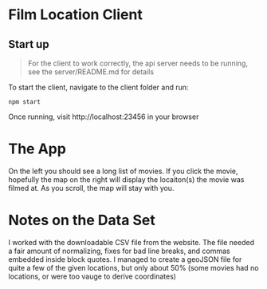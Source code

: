 # Film Location Client
## Start up
> For the client to work correctly, the api server needs to be running, see the server/README.md for details

To start the client, navigate to the client folder and run:
```
npm start
```
Once running, visit http://localhost:23456 in your browser

# The App
On the left you should see a long list of movies. If you click the movie, hopefully the map on the right will display the locaiton(s) the movie was filmed at. As you scroll, the map will stay with you.

# Notes on the Data Set
I worked with the downloadable CSV file from the website. The file needed a fair amount of normalizing, fixes for bad line breaks, and commas embedded inside block quotes. I managed to create a geoJSON file for quite a few of the given locations, but only about 50% (some movies had no locations, or were too vauge to derive coordinates)